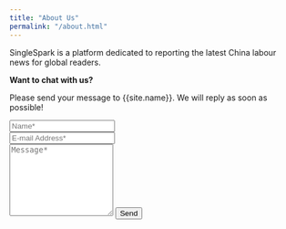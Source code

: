```yaml
---
title: "About Us"
permalink: "/about.html"
---
```


SingleSpark is a platform dedicated to reporting the latest China labour news for global readers. 


<form action="https://formspree.io/{{site.email}}" method="POST">
<p class="mb-4"><strong>Want to chat with us?</strong></p>
<p class="mb-4">Please send your message to {{site.name}}. We will reply as soon as possible!</p>
<div class="form-group row">
<div class="col-md-6">
<input class="form-control" type="text" name="name" placeholder="Name*" required>
</div>
<div class="col-md-6">
<input class="form-control" type="email" name="_replyto" placeholder="E-mail Address*" required>
</div>
</div>
<textarea rows="8" class="form-control mb-3" name="message" placeholder="Message*" required></textarea>    
<input class="btn btn-success" type="submit" value="Send">
</form>
